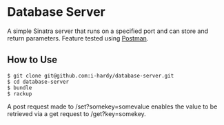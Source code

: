 # Database Server

A simple Sinatra server that runs on a specified port and can store and return parameters. Feature tested using [Postman](https://www.getpostman.com/).

## How to Use
```
$ git clone git@github.com:i-hardy/database-server.git
$ cd database-server
$ bundle
$ rackup
```
A post request made to /set?somekey=somevalue enables the value to be retrieved via a get request to /get?key=somekey.
